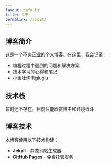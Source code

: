 ```yaml
---
layout: default
title: 关于
permalink: /about/
---
```


## 博客简介
这是一个不务正业的个人博客。在这里，我会记录：
- 编程过程中遇到的问题和解决方案
- 技术学习的心得和笔记
- 小鱼吐泡泡gluglu

## 技术栈

 暂时还不存在，目前只能欣赏博主和环境缠斗

## 博客技术
本博客使用以下技术构建：
- **Jekyll** - 静态网站生成器
- **GitHub Pages** - 免费托管服务
